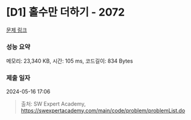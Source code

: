 # [D1] 홀수만 더하기 - 2072 

[문제 링크](https://swexpertacademy.com/main/code/problem/problemDetail.do?contestProbId=AV5QSEhaA5sDFAUq) 

### 성능 요약

메모리: 23,340 KB, 시간: 105 ms, 코드길이: 834 Bytes

### 제출 일자

2024-05-16 17:06



> 출처: SW Expert Academy, https://swexpertacademy.com/main/code/problem/problemList.do